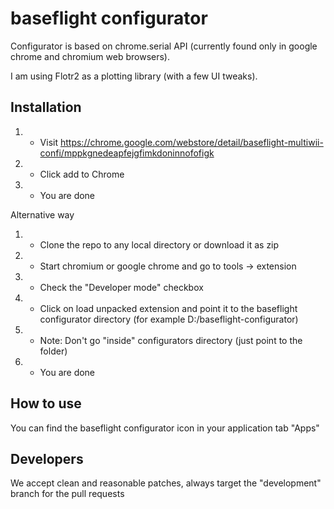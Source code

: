 baseflight configurator
==================================
Configurator is based on chrome.serial API (currently found only in google chrome and chromium web browsers).

I am using Flotr2 as a plotting library (with a few UI tweaks).

Installation
------------
1. - Visit https://chrome.google.com/webstore/detail/baseflight-multiwii-confi/mppkgnedeapfejgfimkdoninnofofigk
2. - Click add to Chrome
3. - You are done

Alternative way

1. - Clone the repo to any local directory or download it as zip
2. - Start chromium or google chrome and go to tools -> extension
3. - Check the "Developer mode" checkbox
4. - Click on load unpacked extension and point it to the baseflight configurator directory (for example D:/baseflight-configurator)
5. - Note: Don't go "inside" configurators directory (just point to the folder)
6. - You are done

How to use
-----------
You can find the baseflight configurator icon in your application tab "Apps"

Developers
----------
We accept clean and reasonable patches, always target the "development" branch for the pull requests